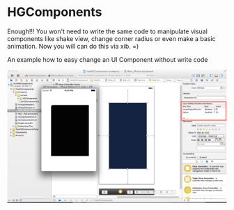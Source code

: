 HGComponents
============

Enough!!! You won't need to write the same code to manipulate visual components like shake view, change corner radius or even make a basic animation. Now you will can do this via xib. =)

An example how to easy change an UI Component without write code

![alt tag](https://github.com/henriquegouveia/HGComponents/blob/master/Screenshots/HGView.png)
